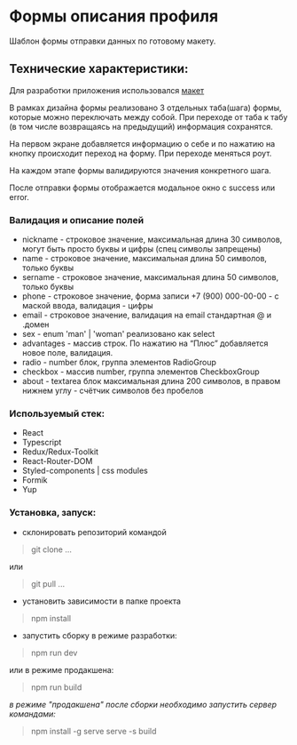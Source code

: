 

# Формы описания профиля

Шаблон формы отправки данных по готовому макету. 

## Технические характеристики: 

Для разработки приложения использовался [макет](https://www.figma.com/file/mebZJp8UHAl9ENKVF1br3T/FrontCloudCamp-(Copy)?type=design&node-id=0-1&mode=design&t=5lN5rpWPT8SGACnI-0)

В рамках дизайна формы реализовано 3 отдельных таба(шага) формы, которые можно переключать между собой. При переходе от таба к табу (в том числе возвращаясь на предыдущий) информация сохранятся.

На первом экране добавляется информацию о себе и по нажатию на кнопку происходит переход на форму. При переходе меняться роут.

На каждом этапе формы валидируются значения конкретного шага.

После отправки формы отображается модальное окно с success или error.

### Валидация и описание полей

- nickname - строковое значение, максимальная длина 30 символов, могут быть просто буквы и цифры (спец символы запрещены)
- name - строковое значение, максимальная длина 50 символов, только буквы
- sername - строковое значение, максимальная длина 50 символов, только буквы
- phone - строковое значение, форма записи +7 (900) 000-00-00 - с маской ввода, валидация - цифры
- email - строковое значение, валидация на email стандартная @ и .домен
- sex - enum 'man' | 'woman' реализовано как select
- advantages - массив строк. По нажатию на “Плюс” добавляется новое поле, валидация.
- radio - number блок, группа элементов RadioGroup
- checkbox - массив number, группа элементов CheckboxGroup
- about - textarea блок максимальная длина 200 символов, в правом нижнем углу - счётчик символов без пробелов

### Используемый стек:
- React
- Typescript
- Redux/Redux-Toolkit
- React-Router-DOM
- Styled-components | css modules
- Formik
- Yup

### Установка, запуск:

- склонировать репозиторий командой

> git clone ...

или

> git pull ...
 
- установить зависимости в папке проекта

> npm install

- запустить сборку в режиме разработки:

> npm run dev

или в режиме продакшена:

> npm run build

_в режиме "продакшена" после сборки необходимо запустить сервер командами:_
> npm install -g serve
> serve -s build


